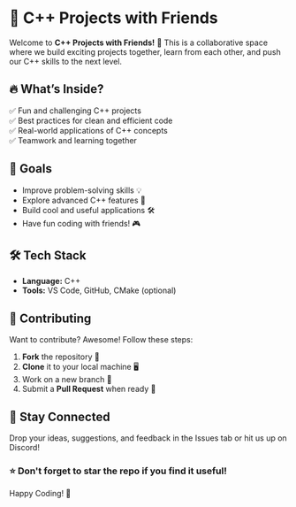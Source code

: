 # 🚀 C++ Projects with Friends  

Welcome to **C++ Projects with Friends!** 🎉 This is a collaborative space where we build exciting projects together, learn from each other, and push our C++ skills to the next level.  

## 🔥 What’s Inside?  
✅ Fun and challenging C++ projects  
✅ Best practices for clean and efficient code  
✅ Real-world applications of C++ concepts  
✅ Teamwork and learning together  

## 🎯 Goals  
- Improve problem-solving skills 💡  
- Explore advanced C++ features 🚀  
- Build cool and useful applications 🛠  
- Have fun coding with friends! 🎮  

## 🛠 Tech Stack  
- **Language:** C++  
- **Tools:** VS Code, GitHub, CMake (optional)  

## 🤝 Contributing  
Want to contribute? Awesome! Follow these steps:  
1. **Fork** the repository 🍴  
2. **Clone** it to your local machine 🖥  
3. Work on a new branch 🌿  
4. Submit a **Pull Request** when ready 🚀  

## 📢 Stay Connected  
Drop your ideas, suggestions, and feedback in the Issues tab or hit us up on Discord!  

### ⭐ Don't forget to star the repo if you find it useful!  

Happy Coding! 🎉  